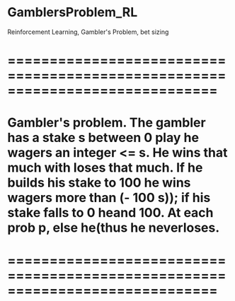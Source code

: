 # GamblersProblem_RL
Reinforcement Learning, Gambler's Problem, bet sizing

# =============================================================================
# Gambler's problem. The gambler has a stake s between 0 play he wagers an integer <= s. He wins that much with loses that much. If he builds his stake to 100 he wins wagers more than (- 100 s)); if his stake falls to 0 heand 100. At each prob p, else he(thus he neverloses.
# 
# =============================================================================

